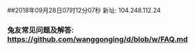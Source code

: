 ##2018年09月28日07时12分07秒 新址: 104.248.112.24
### 兔友常见问题及解答: https://github.com/wanggonging/d/blob/w/FAQ.md
